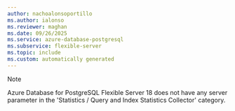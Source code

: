 ```yaml
---
author: nachoalonsoportillo
ms.author: ialonso
ms.reviewer: maghan
ms.date: 09/26/2025
ms.service: azure-database-postgresql
ms.subservice: flexible-server
ms.topic: include
ms.custom: automatically generated
---
```

> [!NOTE]
> Azure Database for PostgreSQL Flexible Server 18 does not have any server parameter in the 'Statistics / Query and Index Statistics Collector' category.
